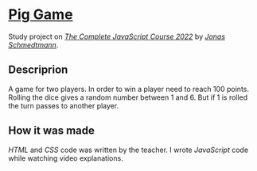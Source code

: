 # [Pig Game](https://natagarl.github.io/pig-game/)

Study project on [_The Complete JavaScript Course 2022_](https://www.udemy.com/course/the-complete-javascript-course/) by [_Jonas Schmedtmann_](https://www.udemy.com/user/jonasschmedtmann/).

## Descriprion

A game for two players. In order to win a player need to reach 100 points. Rolling the dice gives a random number between 1 and 6. But if 1 is rolled the turn passes to another player.

## How it was made

_HTML_ and _CSS_ code was written by the teacher. I wrote _JavaScript_ code while watching video explanations.
